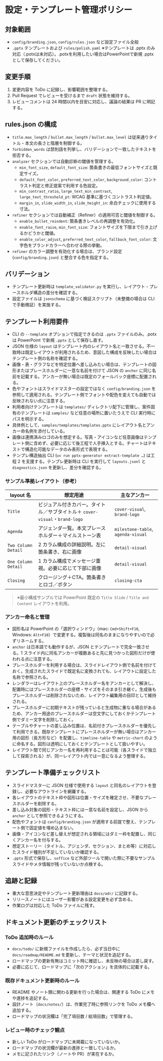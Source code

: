 # 設定・テンプレート管理ポリシー

## 対象範囲
- `config/branding.json`, `config/rules.json` など設定ファイル全般
- `.pptx` テンプレートおよび `rules/polish.yaml`
  ※テンプレートは .pptx のみ対応（.potxは未対応）。.potxを利用したい場合はPowerPointで新規 .pptx として保存してください。

## 変更手順
1. 変更内容を ToDo に記録し、影響範囲を整理する。
2. Pull Request でレビューを受けるまで `draft` 状態を維持する。
3. レビューコメントは 24 時間以内を目安に対応し、議論の結果は PR に明記する。

## rules.json の構成
- `title.max_length` / `bullet.max_length` / `bullet.max_level` は従来通りタイトル・本文の長さと階層を制御する。
- `forbidden_words` は禁則語を列挙し、バリデーションで一致したテキストを拒否する。
- `analyzer` セクションでは自動診断の閾値を管理する。
  - `min_font_size`, `default_font_size`: 箇条書きの最低フォントサイズと既定サイズ。
  - `default_font_color`, `preferred_text_color`, `background_color`: コントラスト判定と修正提案で利用する色設定。
  - `min_contrast_ratio`, `large_text_min_contrast`, `large_text_threshold_pt`: WCAG 基準に基づくコントラスト判定値。
  - `margin_in`, `slide_width_in`, `slide_height_in`: 余白チェックに使用する寸法。
- `refiner` セクションでは自動補正（Refiner）の適用可否と閾値を制御する。
  - `enable_bullet_reindent`: 箇条書きレベルの再調整を有効化。
  - `enable_font_raise`, `min_font_size`: フォントサイズを下限まで引き上げるかどうかと閾値。
  - `enable_color_adjust`, `preferred_text_color`, `fallback_font_color`: 文字色をブランドカラーへ合わせる際の挙動。
- `refiner` のカラー調整を有効化する場合は、ブランド設定 (`config/branding.json`) と整合する色を指定する。

## バリデーション
- テンプレート更新時は `template_validator.py` を実行し、レイアウト・プレースホルダ構造の差分を確認する。
- 設定ファイルは `jsonschema` に基づく検証スクリプト（未整備の場合は CLI で手動検証）を実施する。

## テンプレート利用要件
- CLI の `--template` オプションで指定できるのは `.pptx` ファイルのみ。.potx は PowerPoint で新規 `.pptx` として保存し直す。
- JSON 仕様の `layout` はテンプレート内のレイアウト名と一致させる。不一致時は既定レイアウトが利用されるため、意図した構成を反映したい場合はテンプレート側の名称を確認する。
- 画像・表・グラフなどを特定位置へ差し込みたい場合は、テンプレートの図形またはプレースホルダーに一意な名前を付けて JSON の `anchor` に同じ名前を記載する。アンカーが無い場合は既定のフォールバック座標に配置される。
- 色やフォントはスライドマスターの設定ではなく `config/branding.json` を参照して適用される。テンプレート側でフォントや配色を変えても自動では反映されない点に注意する。
- 利用者向けテンプレートは `templates/` ディレクトリ配下に管理し、案件固有のテンプレートは `samples/` など任意の場所に置いたうえで CLI 実行時にパスを明示する。
- 具体例として、`samples/templates/templates.pptx` にレイアウト名とアンカー命名例を添付している。
- 画像は連携済みロゴのみを想定する。写真・アイコンなど任意画像はテンプレート側に含めず、必要に応じて後工程で人手挿入とする。チャートはテキストで構造化可能なデータのみ表形式で表現する。
- テンプレ構造抽出 CLI (`uv run pptx-generator extract-template …`) は工程 2 を支援する。テンプレ更新時は CLI を実行して `layouts.jsonl` と `diagnostics.json` を更新し、差分を確認する。

### サンプル準拠レイアウト（参考）
| layout 名 | 想定用途 | 主なアンカー |
| --- | --- | --- |
| `Title` | ビジュアル付きカバー。タイトル／サブタイトル＋ `cover-visual`・`brand-logo` | `cover-visual`, `brand-logo` |
| `Agenda` | アジェンダ一覧。本文プレースホルダー＋マイルストーン表 | `milestone-table`, `agenda-visual` |
| `Two Column Detail` | 2 カラム構成の詳細説明。左に箇条書き、右に画像 | `detail-visual` |
| `One Column Detail` | 1 カラム構成でメッセージ重視。必要に応じて下部に画像 | `detail-visual` |
| `Closing` | クロージング＋CTA。箇条書きとロゴ／ボタン | `closing-cta` |

> ※最小構成サンプルでは PowerPoint 既定の `Title Slide` / `Title and Content` レイアウトを利用。

### アンカー命名と管理
- 図形名は PowerPoint の「選択ウィンドウ」（mac: `Cmd+Shift+F10`, Windows: `Alt+F10`）で変更する。複製後は同名のままになりやすいので必ずリネームする。
- `anchor` は日本語でも動作するが、JSON とテンプレートで完全一致させる。1 スライド内に同名アンカーが複数あると先に見つかった図形だけが使われる点に注意する。
- プレースホルダーを利用する場合は、スライドレイアウト側で名前を付けておく。生成されたスライドで既定名に変換されても、レイアウトに設定した名称で参照される。
- レンダラーはレイアウト上のプレースホルダー名をアンカーとして解決し、配置時にはプレースホルダーの座標・サイズをそのまま引き継ぐ。生成後もプレースホルダーは削除されないため、レイアウト編集用の目印として維持される。
- プレースホルダーに初期テキストが残っていると生成物に重なる場合があるため、アンカー用途のプレースホルダーは空文字にしておくかテンプレート側でダミー文字を削除しておく。
- テーブルやチャートの差し込み位置は、名前付きプレースホルダーを優先して利用できる。既存テンプレートにプレースホルダーが無い場合はアンカー用の図形（長方形など）を配置し、`timeline-table` や `metric-chart` のように命名する。図形は透明にしておくとテンプレートとして扱いやすい。
- レイアウト間で同じアンカー名を再利用することは可能（各スライドで独立して探索される）が、同一レイアウト内では一意になるよう整理する。

## テンプレート準備チェックリスト
- スライドマスターに JSON 仕様で使用する `layout` と同名のレイアウトを登録し、必要なアウトラインを網羅する。
- 各レイアウトのテキスト枠や図形は位置・サイズを確定させ、不要なプレースホルダーを削除する。
- 差し込み対象の図形・テキスト枠には一意な名前を設定し、JSON から `anchor` として参照できるようにする。
- 配色やフォントは `config/branding.json` が適用する前提で整え、テンプレート側で固定値を埋め込まない。
- 画像・アイコンなど差し替えが想定される領域にはダミー枠を配置し、同じくアンカー名を付与する。
- 想定ストーリー（タイトル、アジェンダ、セクション、まとめ等）に対応したスライド種別が不足していないか確認する。
- `.pptx` 形式で保存し、`soffice` など外部ツールで開いた際に不要なサンプルスライドやメタ情報が残っていないか点検する。

## 追跡と記録
- 重大な意思決定やテンプレート更新理由は `docs/adr/` に記録する。
- リリースノートにはユーザー影響がある設定変更を必ず含める。
- 作業ログは対応した ToDo ファイルに残す。

## ドキュメント更新のチェックリスト

### ToDo 追加時のルール
- `docs/todo/` に新規ファイルを作成したら、必ず当日中に `docs/roadmap/README.md` を更新し、テーマと状況を追記する。
- ロードマップの更新有無はコミット時に確認し、未反映の場合は差し戻す。
- 必要に応じて、ロードマップに「次のアクション」を具体的に記載する。

### 既存ドキュメント更新時のルール
- README やノート類に関わる更新を行った場合は、関連する ToDo にメモや進捗を追記する。
- 設計ノート（`docs/notes/`）は、作業完了時に参照リンクを ToDo メモ欄へ追加する。
- ロードマップの状況欄は「完了項目数 / 総項目数」で管理する。

### レビュー時のチェック観点
- 新しい ToDo がロードマップに未掲載になっていないか。
- ロードマップの状況欄が最新の進捗と一致しているか。
- メモに記されたリンク（ノートや PR）が実在するか。
